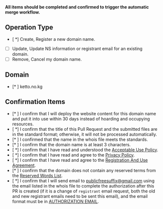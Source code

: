 **All items should be completed and confirmed to trigger the automatic merge workflow.**

## Operation Type
- [ *] Create, Register a new domain name.
- [ ] Update, Update NS information or registrant email for an existing domain.
- [ ] Remove, Cancel my domain name.

## Domain
- [* ] ketto.no.kg

## Confirmation Items
- [* ] I confirm that I will deploy the website content for this domain name and put it into use within 30 days instead of hoarding and occupying resources.
- [ *] I confirm that the title of this Pull Request and the submitted files are in the standard format; otherwise, it will not be processed automatically.
- [* ] I confirmed that the name in the whois file meets the standards.
- [* ] I confirm that the domain name is at least 3 characters.
- [ *] I confirm that I have read and understood the [Acceptable Use Policy](https://github.com/PublicFreeSuffix/PublicFreeSuffix/blob/main/agreements/acceptable-use-policy.md).
- [ *] I confirm that I have read and agree to the [Privacy Policy](https://github.com/PublicFreeSuffix/PublicFreeSuffix/blob/main/agreements/privacy-policy.md).
- [ *] I confirm that I have read and agree to the [Registration And Use Agreement](https://github.com/PublicFreeSuffix/PublicFreeSuffix/blob/main/agreements/registration-and-use-agreement-sokg.md).
- [* ] I confirm that the domain does not contain any reserved terms from the [Reserved Words List](https://github.com/PublicFreeSuffix/PublicFreeSuffix/blob/main/reserved_words.txt).
- [ *] I confirm that I will send email to publicfreesuffix@gmail.com using the email listed in the whois file to complete the authorization after this PR is created (if it is a change of `registrant` email request, both the old and new registrant emails need to be sent this email), and the email format must be in [AUTHORIZATION EMAIL](https://github.com/PublicFreeSuffix/PublicFreeSuffix/blob/main/AUTHORIZATION_EMAIL_TEMPLATE.md).
